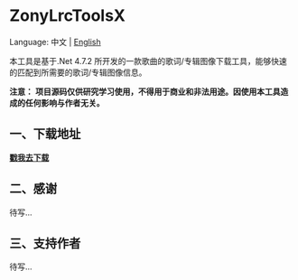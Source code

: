 # ZonyLrcToolsX
Language: 中文 | [English](README_en.md)

本工具是基于.Net 4.7.2 所开发的一款歌曲的歌词/专辑图像下载工具，能够快速的匹配到所需要的歌词/专辑图像信息。

**注意：**
**项目源码仅供研究学习使用，不得用于商业和非法用途。因使用本工具造成的任何影响与作者无关。**

## 一、下载地址  
**[戳我去下载](https://github.com/GameBelial/ZonyLrcToolsX/releases)**

## 二、感谢
待写...

## 三、支持作者
待写...
